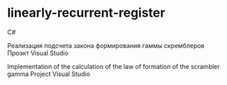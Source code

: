 # linearly-recurrent-register
С#

Реализация подсчета закона формирования гаммы скремблеров
Проэкт Visual Studio



Implementation of the calculation of the law of formation of the scrambler gamma
Project Visual Studio
